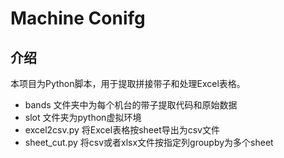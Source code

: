 # Machine Conifg

## 介绍

本项目为Python脚本，用于提取拼接带子和处理Excel表格。

- bands 文件夹中为每个机台的带子提取代码和原始数据
- slot 文件夹为python虚拟环境
- excel2csv.py 将Excel表格按sheet导出为csv文件
- sheet_cut.py 将csv或者xlsx文件按指定列groupby为多个sheet
